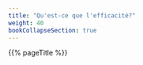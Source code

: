 ```yaml
---
title: "Qu'est-ce que l'efficacité?"
weight: 40
bookCollapseSection: true
---
```


{{% pageTitle %}}
